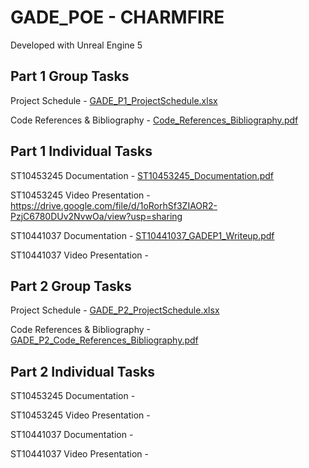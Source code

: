 # GADE_POE - CHARMFIRE
Developed with Unreal Engine 5

Part 1 Group Tasks
-------------------------------------------------------------------------------------------------------------------------------------------------
Project Schedule - [GADE_P1_ProjectSchedule.xlsx](https://github.com/user-attachments/files/22549317/GADE_P1_ProjectSchedule.xlsx)

Code References & Bibliography - [Code_References_Bibliography.pdf](https://github.com/user-attachments/files/22566649/Code_References_Bibliography.pdf)


Part 1 Individual Tasks
------------------------------------------------------------------------------------------------------------------------------------------------
ST10453245 Documentation - [ST10453245_Documentation.pdf](https://github.com/user-attachments/files/22565384/ST10453245_Documentation.pdf)

ST10453245 Video Presentation - https://drive.google.com/file/d/1oRorhSf3ZIAOR2-PzjC6780DUv2NvwOa/view?usp=sharing 


ST10441037 Documentation - [ST10441037_GADEP1_Writeup.pdf](https://github.com/user-attachments/files/22565395/ST10441037_GADEP1_Writeup.pdf)

ST10441037 Video Presentation - 

Part 2 Group Tasks
-------------------------------------------------------------------------------------------------------------------------------------------------
Project Schedule - [GADE_P2_ProjectSchedule.xlsx](https://github.com/user-attachments/files/23121163/GADE_P2_ProjectSchedule.xlsx)

Code References & Bibliography -[GADE_P2_Code_References_Bibliography.pdf](https://github.com/user-attachments/files/23126824/GADE_P2_Code_References_Bibliography.pdf)

Part 2 Individual Tasks
------------------------------------------------------------------------------------------------------------------------------------------------
ST10453245 Documentation - 

ST10453245 Video Presentation - 


ST10441037 Documentation - 

ST10441037 Video Presentation - 
